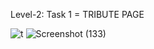 Level-2: Task 1 = TRIBUTE PAGE

![t](https://github.com/SMishra-12/CODSOFT-WEB-DEV/assets/155186632/d9e01e16-c990-464c-9420-068159bfa12c)   ![Screenshot (133)](https://github.com/SMishra-12/CODSOFT-WEB-DEV/assets/155186632/ba3717d6-a340-4728-80e8-b469f78da764)

